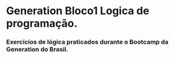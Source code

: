 # Generation Bloco1 Logica de programação.

### Exercícios de lógica praticados durante o Bootcamp da Generation do Brasil.

